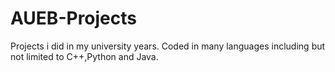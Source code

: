 # AUEB-Projects
Projects i did in my university years. 
Coded in many languages including but not limited to C++,Python and Java.
